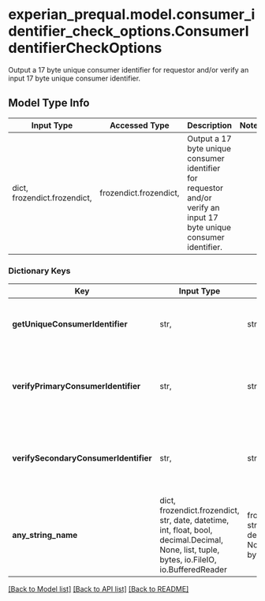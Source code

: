 # experian_prequal.model.consumer_identifier_check_options.ConsumerIdentifierCheckOptions

Output a 17 byte unique consumer identifier for requestor and/or verify an input 17 byte unique consumer identifier.

## Model Type Info
Input Type | Accessed Type | Description | Notes
------------ | ------------- | ------------- | -------------
dict, frozendict.frozendict,  | frozendict.frozendict,  | Output a 17 byte unique consumer identifier for requestor and/or verify an input 17 byte unique consumer identifier. | 

### Dictionary Keys
Key | Input Type | Accessed Type | Description | Notes
------------ | ------------- | ------------- | ------------- | -------------
**getUniqueConsumerIdentifier** | str,  | str,  | Y -17 byte unique consumer identifier on output. | [optional] 
**verifyPrimaryConsumerIdentifier** | str,  | str,  | Y - 17 byte unique consumer identifier output for Primary Applicant. | [optional] 
**verifySecondaryConsumerIdentifier** | str,  | str,  | Y - 17 byte unique consumer identifier output for Secondary Applicant. | [optional] 
**any_string_name** | dict, frozendict.frozendict, str, date, datetime, int, float, bool, decimal.Decimal, None, list, tuple, bytes, io.FileIO, io.BufferedReader | frozendict.frozendict, str, BoolClass, decimal.Decimal, NoneClass, tuple, bytes, FileIO | any string name can be used but the value must be the correct type | [optional]

[[Back to Model list]](../../README.md#documentation-for-models) [[Back to API list]](../../README.md#documentation-for-api-endpoints) [[Back to README]](../../README.md)

